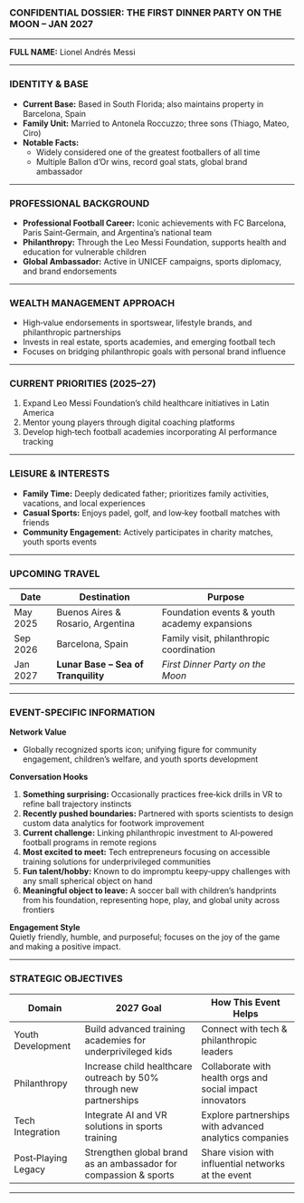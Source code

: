 ### **CONFIDENTIAL DOSSIER: THE FIRST DINNER PARTY ON THE MOON – JAN 2027**

---

**FULL NAME:** Lionel Andrés Messi

---

### **IDENTITY & BASE**
- **Current Base:** Based in South Florida; also maintains property in Barcelona, Spain  
- **Family Unit:** Married to Antonela Roccuzzo; three sons (Thiago, Mateo, Ciro)  
- **Notable Facts:**  
  - Widely considered one of the greatest footballers of all time  
  - Multiple Ballon d’Or wins, record goal stats, global brand ambassador  

---

### **PROFESSIONAL BACKGROUND**
- **Professional Football Career:** Iconic achievements with FC Barcelona, Paris Saint‑Germain, and Argentina’s national team  
- **Philanthropy:** Through the Leo Messi Foundation, supports health and education for vulnerable children  
- **Global Ambassador:** Active in UNICEF campaigns, sports diplomacy, and brand endorsements  

---

### **WEALTH MANAGEMENT APPROACH**
- High‑value endorsements in sportswear, lifestyle brands, and philanthropic partnerships  
- Invests in real estate, sports academies, and emerging football tech  
- Focuses on bridging philanthropic goals with personal brand influence  

---

### **CURRENT PRIORITIES (2025–27)**
1. Expand Leo Messi Foundation’s child healthcare initiatives in Latin America  
2. Mentor young players through digital coaching platforms  
3. Develop high‑tech football academies incorporating AI performance tracking  

---

### **LEISURE & INTERESTS**
- **Family Time:** Deeply dedicated father; prioritizes family activities, vacations, and local experiences  
- **Casual Sports:** Enjoys padel, golf, and low‑key football matches with friends  
- **Community Engagement:** Actively participates in charity matches, youth sports events  

---

### **UPCOMING TRAVEL**

| Date     | Destination                          | Purpose                                           |
|----------|--------------------------------------|---------------------------------------------------|
| May 2025 | Buenos Aires & Rosario, Argentina    | Foundation events & youth academy expansions      |
| Sep 2026 | Barcelona, Spain                     | Family visit, philanthropic coordination          |
| Jan 2027 | **Lunar Base – Sea of Tranquility**  | *First Dinner Party on the Moon*                  |

---

### **EVENT-SPECIFIC INFORMATION**

**Network Value**  
- Globally recognized sports icon; unifying figure for community engagement, children’s welfare, and youth sports development  

**Conversation Hooks**  
1. **Something surprising:** Occasionally practices free‑kick drills in VR to refine ball trajectory instincts  
2. **Recently pushed boundaries:** Partnered with sports scientists to design custom data analytics for footwork improvement  
3. **Current challenge:** Linking philanthropic investment to AI‑powered football programs in remote regions  
4. **Most excited to meet:** Tech entrepreneurs focusing on accessible training solutions for underprivileged communities  
5. **Fun talent/hobby:** Known to do impromptu keepy‑uppy challenges with any small spherical object on hand  
6. **Meaningful object to leave:** A soccer ball with children’s handprints from his foundation, representing hope, play, and global unity across frontiers

**Engagement Style**  
Quietly friendly, humble, and purposeful; focuses on the joy of the game and making a positive impact.

---

### **STRATEGIC OBJECTIVES**

| Domain                | 2027 Goal                                                 | How This Event Helps                                      |
|-----------------------|-----------------------------------------------------------|-----------------------------------------------------------|
| Youth Development     | Build advanced training academies for underprivileged kids| Connect with tech & philanthropic leaders                 |
| Philanthropy          | Increase child healthcare outreach by 50% through new partnerships| Collaborate with health orgs and social impact innovators|
| Tech Integration      | Integrate AI and VR solutions in sports training          | Explore partnerships with advanced analytics companies    |
| Post‑Playing Legacy   | Strengthen global brand as an ambassador for compassion & sports  | Share vision with influential networks at the event       |

---
